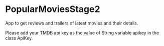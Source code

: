 # PopularMoviesStage2
App to get reviews and trailers of latest movies and their details.

Please add your TMDB api key as the value of String variable apikey in the class ApiKey.
